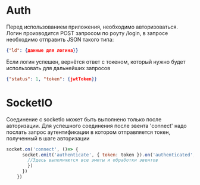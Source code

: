 # Auth

Перед использованием приложения, необходимо авторизоваться. Логин производится POST запросом по роуту /login, в запросе необходимо отправить JSON такого типа:

```json
{"ld": {данные для логина}}
```

Если логин успешен, вернётся ответ с токеном, который нужно будет использовать для дальнейших запросов

```json
{"status": 1, "token": {jwtToken}}
```

# SocketIO
Соединение с socketIo может быть выполнено только после авторизации. Для успешного соединения после эвента 'connect' надо послать запрос аутентификации в котором отправляется токен, полученный в шаге авторизации

```js
socket.on('connect', ()=> {
      socket.emit('authenticate', { token: token }).on('authenticated', ()=> {
        //Здесь выполняются все эмиты и обработки эвентов
        })
      })
    })
```
